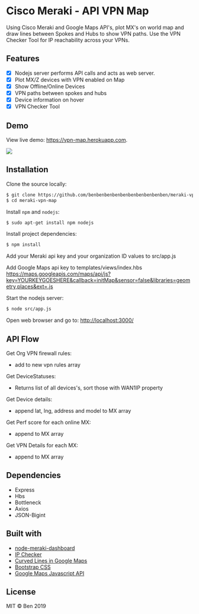 # Cisco Meraki - API VPN Map

Using Cisco Meraki and Google Maps API's, plot MX's on world map and draw lines between Spokes and Hubs to show VPN paths. Use the VPN Checker Tool for IP reachability across your VPNs. 

## Features

- [x] Nodejs server performs API calls and acts as web server.
- [x] Plot MX/Z devices with VPN enabled on Map
- [x] Show Offline/Online Devices
- [x] VPN paths between spokes and hubs
- [x] Device information on hover
- [x] VPN Checker Tool

## Demo
View live demo: <a href="https://vpn-map.herokuapp.com">https://vpn-map.herokuapp.com</a>.
<br>

<img src="https://www.kersnovske.com/meraki/images/vpn-map.png">

## Installation

Clone the source locally:

```sh
$ git clone https://github.com/benbenbenbenbenbenbenbenbenben/meraki-vpn-map.git
$ cd meraki-vpn-map
```

Install `npm` and `nodejs`:

```sh
$ sudo apt-get install npm nodejs
```

Install project dependencies:

```sh
$ npm install
```

Add your Meraki api key and your organization ID values to src/app.js

Add Google Maps api key to templates/views/index.hbs
https://maps.googleapis.com/maps/api/js?key=YOURKEYGOESHERE&callback=initMap&sensor=false&libraries=geometry,places&ext=.js


Start the nodejs server:

```sh
$ node src/app.js
```

Open web browser and go to:
<a href="http://localhost:3000/">http://localhost:3000/<a>

## API Flow

Get Org VPN firewall rules:
- add to new vpn rules array

Get DeviceStatuses:
- Returns list of all devices's, sort those with WAN1IP property

Get Device details:
- append lat, lng, address and model to MX array

Get Perf score for each online MX:
- append to MX array

Get VPN Details for each MX:
- append to MX array

## Dependencies

- Express
- Hbs
- Bottleneck
- Axios
- JSON-Bigint

## Built with
- [node-meraki-dashboard](https://github.com/tejashah88/node-meraki-dashboard)
- [IP Checker](https://tech.mybuilder.com/determining-if-an-ipv4-address-is-within-a-cidr-range-in-javascript/)
- [Curved Lines in Google Maps](https://stackoverflow.com/questions/34131378/how-to-make-a-dashed-curved-polyline-in-google-maps-js-api)
- [Bootstrap CSS](https://getbootstrap.com/)
- [Google Maps Javascript API](https://developers.google.com/maps/documentation/javascript/tutorial)

## License

MIT © Ben 2019
